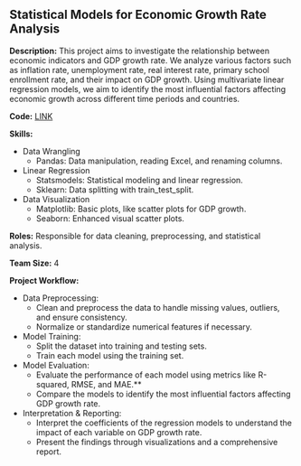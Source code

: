 ## Statistical Models for Economic Growth Rate Analysis
**Description:**
This project aims to investigate the relationship between economic indicators and GDP growth rate. We analyze various factors such as inflation rate, unemployment rate, real interest rate, primary school enrollment rate, and their impact on GDP growth. Using multivariate linear regression models, we aim to identify the most influential factors affecting economic growth across different time periods and countries. 

**Code:** [LINK]()

**Skills:**
* Data Wrangling
    * Pandas: Data manipulation, reading Excel, and renaming columns.
* Linear Regression
    * Statsmodels: Statistical modeling and linear regression.
    * Sklearn: Data splitting with train_test_split.
* Data Visualization
    * Matplotlib: Basic plots, like scatter plots for GDP growth.
    * Seaborn: Enhanced visual scatter plots.

**Roles:**
Responsible for data cleaning, preprocessing, and statistical analysis.

**Team Size:** 4

**Project Workflow:**
* Data Preprocessing:
  * Clean and preprocess the data to handle missing values, outliers, and ensure consistency.
  * Normalize or standardize numerical features if necessary.
* Model Training:
  * Split the dataset into training and testing sets.
  * Train each model using the training set.
* Model Evaluation:
  * Evaluate the performance of each model using metrics like R-squared, RMSE, and MAE.** 
  * Compare the models to identify the most influential factors affecting GDP growth rate.
* Interpretation & Reporting:
  * Interpret the coefficients of the regression models to understand the impact of each variable on GDP growth rate.
  * Present the findings through visualizations and a comprehensive report.
